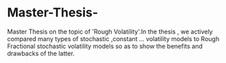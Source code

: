 # Master-Thesis-
Master Thesis on the topic of 'Rough Volatility'.In the thesis , we actively compared many types of stochastic ,constant ... volatility models to Rough Fractional
stochastic volatility models so as to show the benefits and drawbacks of the latter. 
